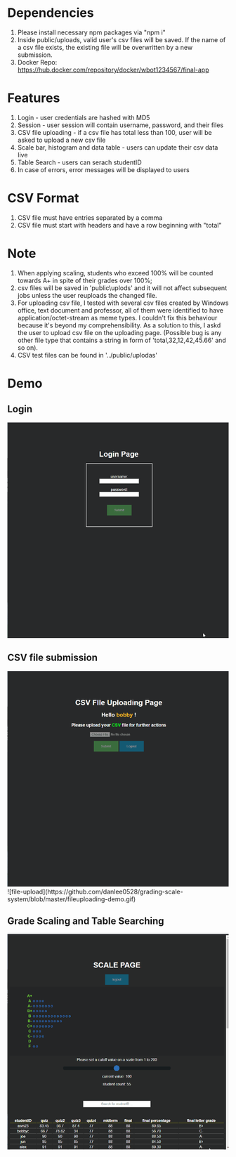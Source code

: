 # Dependencies
1. Please install necessary npm packages via "npm i"
2. Inside public/uploads, valid user's csv files will be saved. If the name of a csv file exists, the existing file will be overwritten by a new submission.
3. Docker Repo: https://hub.docker.com/repository/docker/wbot1234567/final-app 

# Features
1. Login - user credentials are hashed with MD5
2. Session - user session will contain username, password, and their files
3. CSV file uploading - if a csv file has total less than 100, user will be asked to upload a new csv file
4. Scale bar, histogram and data table - users can update their csv data live
5. Table Search - users can serach studentID
6. In case of errors, error messages will be displayed to users

# CSV Format
1. CSV file must have entries separated by a comma
2. CSV file must start with headers and have a row beginning with "total"

# Note
1. When applying scaling, students who exceed 100% will be counted towards A+ in spite of their grades over 100%;
2. csv files will be saved in 'public\uplods' and it will not affect subsequent jobs unless the user reuploads the changed file. 
3. For uploading csv file, I tested with several csv files created by Windows office, text document and professor, all of them were identified to have application/octet-stream as meme types. I couldn't fix this behaviour because it's beyond my comprehensibility. As a solution to this, I askd the user to upload csv file on the uploading page. (Possible bug is any other file type that contains a string in form of 'total,32,12,42,45.66' and so on).
4. CSV test files can be found in '../public/uplodas'

# Demo
## Login
<img src= "/login-demo.gif" width="600">

## CSV file submission
<img src= "/fileuploading-demo.gif" width="600">
![file-upload](https://github.com/danlee0528/grading-scale-system/blob/master/fileuploading-demo.gif)

## Grade Scaling and Table Searching
<img src= "/scaling-demo.gif" width="600">
